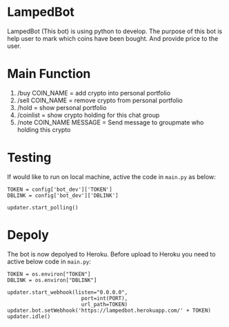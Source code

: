 # LampedBot
LampedBot (This bot) is using python to develop. The purpose of this bot is help user to mark which coins have been bought. And provide price to the user. 

# Main Function
1. /buy COIN_NAME = add crypto into personal portfolio
1. /sell COIN_NAME = remove crypto from personal portfolio
1. /hold = show personal portfolio
1. /coinlist = show crypto holding for this chat group
1. /note COIN_NAME MESSAGE = Send message to groupmate who holding this crypto

# Testing
If would like to run on local machine, active the code in `main.py` as below:
```
TOKEN = config['bot_dev']['TOKEN']
DBLINK = config['bot_dev']['DBLINK']
```

```
updater.start_polling()
```

# Depoly
The bot is now depolyed to Heroku. Before upload to Heroku you need to active below code in `main.py`: 
```
TOKEN = os.environ["TOKEN"]
DBLINK = os.environ["DBLINK"]
```
```
updater.start_webhook(listen="0.0.0.0",
                        port=int(PORT),
                        url_path=TOKEN)
updater.bot.setWebhook('https://lampedbot.herokuapp.com/' + TOKEN)
updater.idle()
```




